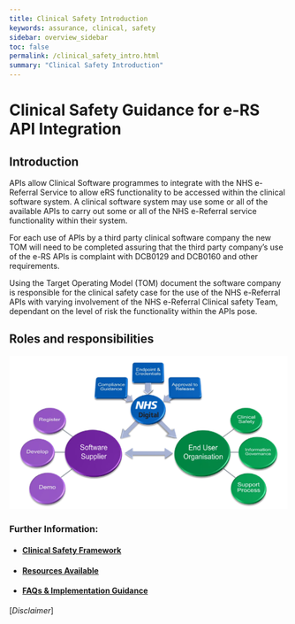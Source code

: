 ```yaml
---
title: Clinical Safety Introduction
keywords: assurance, clinical, safety
sidebar: overview_sidebar
toc: false
permalink: /clinical_safety_intro.html
summary: "Clinical Safety Introduction"
---
```


# Clinical Safety Guidance for e-RS API Integration

## Introduction

APIs allow Clinical Software programmes to integrate with the NHS e-Referral Service to allow eRS functionality to be accessed within the clinical software system. A clinical software system may use some or all of the available APIs to carry out some or all of the NHS e-Referral service functionality within their system.  

For each use of APIs by a third party clinical software company the new TOM will need to be completed assuring that the third party company’s use of the e-RS APIs is complaint with DCB0129 and DCB0160 and other requirements.  

Using the Target Operating Model (TOM) document the software company is responsible for the clinical safety case for the use of the NHS e-Referral APIs with varying involvement of the NHS e-Referral Clinical safety Team, dependant on the level of risk the functionality within the APIs pose.

## Roles and responsibilities
![Roles and Responsibilities Diagram](images/assure/roles_responsibilities.png)


### Further Information:
- #### [Clinical Safety Framework](/clinical_safety_framework.html)
- #### [Resources Available](/clinical_safety_resources.html)
- #### [FAQs & Implementation Guidance](/clinical_safety_faqs.html)

[*Disclaimer*]
